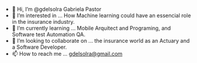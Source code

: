 - 👋 Hi, I’m @gdelsolra Gabriela Pastor
- 👀 I’m interested in ... How Machine learning could have an essencial role in the insurance industry.
- 🌱 I’m currently learning ... Mobile Arquitect and Programing, and Software test Automation QA.
- 💞️ I’m looking to collaborate on ... the insurance world as an Actuary and a Software Developer.
- 📫 How to reach me ... gdelsolra@gmail.com 

<!---
gdelsolra/gdelsolra is a ✨ special ✨ repository because its `README.md` (this file) appears on your GitHub profile.
You can click the Preview link to take a look at your changes.
--->
